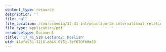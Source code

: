 ```yaml
---
content_type: resource
description: ''
file: null
file_location: /coursemedia/17-41-introduction-to-international-relations-spring-2018/41afa9511216e84501513ef678fb8a59_MIT17_41S18_lec2.pdf
file_type: application/pdf
resourcetype: Document
title: '17_41_S18 Lecture2: Realism'
uid: 41afa951-1216-e845-0151-3ef678fb8a59
---
```

